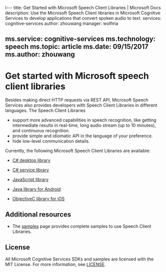 l---
title: Get Started with Microsoft Speech Client Libraries | Microsoft Docs
description: Use the Microsoft Speech Client libraries in Microsoft Cognitive Services to develop applications that convert spoken audio to text.
services: cognitive-services
author: zhouwang
manager: wolfma

ms.service: cognitive-services
ms.technology: speech
ms.topic: article
ms.date: 09/15/2017
ms.author: zhouwang
---
# Get started with Microsoft speech client libraries

Besides making direct HTTP requests via REST API, Microsoft Speech Services also provides developers with Speech Client Libraries in different languages. The Speech Client Libraries

- support more advanced capabilities in speech recognition, like getting intermediate results in real-time, long audio stream (up to 10 minutes), and continuous recognition.
- provide simple and idiomatic API in the language of your preference.
- hide low-level communication details.

Currently, the following Microsoft Speech Client Libraries are available:

- [C# desktop library](GetStartedCSharpDesktop.md)

- [C# service library](GetStartedCSharpServiceLibrary.md)

- [JavaScript library](GetStartedJSWebsockets.md)

- [Java library for Android](GetStartedJavaAndroid.md)

- [ObjectiveC library for iOS](Get-Started-ObjectiveC-iOS.md)

## Additional resources

- The [samples](../samples.md) page provides complete samples to use Speech Client Libraries.

## License

All Microsoft Cognitive Services SDKs and samples are licensed with the MIT License. For more information, see [LICENSE](https://github.com/Microsoft/Cognitive-Speech-STT-JavaScript/blob/master/LICENSE.md).
